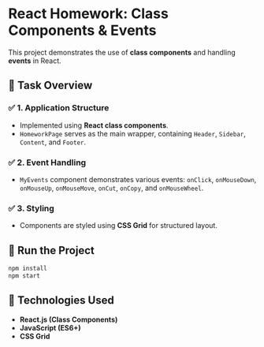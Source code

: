 # React Homework: Class Components & Events

This project demonstrates the use of **class components** and handling **events** in React.

## 📌 Task Overview

### ✅ **1. Application Structure**
- Implemented using **React class components**.
- `HomeworkPage` serves as the main wrapper, containing `Header`, `Sidebar`, `Content`, and `Footer`.

### ✅ **2. Event Handling**
- `MyEvents` component demonstrates various events: `onClick`, `onMouseDown`, `onMouseUp`, `onMouseMove`, `onCut`, `onCopy`, and `onMouseWheel`.

### ✅ **3. Styling**
- Components are styled using **CSS Grid** for structured layout.

## 🚀 **Run the Project**
```sh
npm install
npm start
```

## 📌 **Technologies Used**
- **React.js (Class Components)**
- **JavaScript (ES6+)**
- **CSS Grid**
